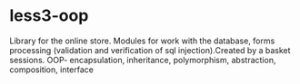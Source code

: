 # less3-oop
Library for the online store. Modules for work with the database, forms processing (validation and verification of sql injection).Сreated by a basket sessions.
OOP- encapsulation, inheritance, polymorphism, abstraction, composition, interface

